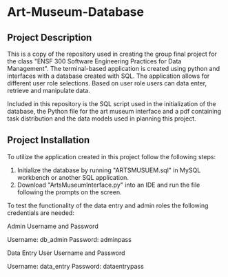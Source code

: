 # Art-Museum-Database

## Project Description
This is a copy of the repository used in creating the group final project for the class "ENSF 300 Software Engineering Practices for Data Management". The terminal-based application is created using python and interfaces with a database created with SQL. The application allows for different user role selections. Based on user role users can data enter, retrieve and manipulate data. 

Included in this repository is the SQL script used in the initialization of the database, the Python file for the art museum interface and a pdf containing task distribution and the data models used in planning this project.

## Project Installation
To utilize the application created in this project follow the following steps:

1. Initialize the database by running "ARTSMUSUEM.sql" in MySQL workbench or another SQL application.
2. Download "ArtsMuseumInterface.py" into an IDE and run the file following the prompts on the screen.

To test the functionality of the data entry and admin roles the following credentials are needed:

Admin Username and Password

Username: db_admin
Password: adminpass

Data Entry User Username and Password

Username: data_entry
Password: dataentrypass
